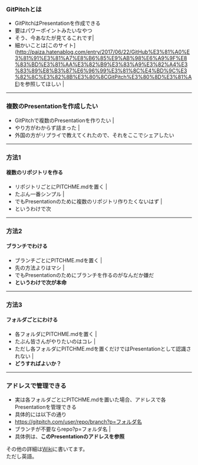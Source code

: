 ### GitPitchとは

- GitPitchはPresentationを作成できる
- 要はパワーポイントみたいなやつ
- そう、今あなたが見てるこれです|
- 細かいことは[このサイト] (http://paiza.hatenablog.com/entry/2017/06/22/GitHub%E3%81%A0%E3%81%91%E3%81%A7%E8%B6%85%E9%AB%98%E6%A9%9F%E8%83%BD%E3%81%AA%E3%82%B9%E3%83%A9%E3%82%A4%E3%83%89%E8%B3%87%E6%96%99%E3%81%8C%E4%BD%9C%E3%82%8C%E3%82%8B%E3%80%8CGitPitch%E3%80%8D%E3%81%AE)を参照してほしい |


---


### 複数のPresentationを作成したい
- GitPitchで複数のPresentationを作りたい |
- やり方がわからず詰まった |
- 外国の方がリプライで教えてくれたので、それをここでシェアしたい

---


### 方法1
#### 複数のリポジトリを作る
- リポジトリごとにPITCHME.mdを置く |
- たぶん一番シンプル |
- でもPresentationのために複数のリポジトリ作りたくないはず |
- というわけで次


---


### 方法2
#### ブランチでわける
- ブランチごとにPITCHME.mdを置く |
- 先の方法よりはマシ |
- でもPresentationのためにブランチを作るのがなんだか嫌だ
- **というわけで次が本命**

---

### 方法3
#### フォルダごとにわける
- 各フォルダにPITCHME.mdを置く |
- たぶん皆さんがやりたいのはコレ |
- ただし各フォルダにPITCHME.mdを置くだけではPresentationとして認識されない |
- **どうすればよいか？**

---

### アドレスで管理できる
- 実は各フォルダごとにPITCHME.mdを置いた場合、アドレスで各Presentationを管理できる
- 具体的には以下の通り
- https://gitpitch.com/user/repo/branch?p=フォルダ名
- ブランチが不要ならrepo?p=フォルダ名 |
- 具体例は、**このPresentationのアドレスを参照**
  
その他の詳細は[Wiki](https://github.com/gitpitch/gitpitch/wiki/Asset-Sharing)に書いてます。  
ただし英語。